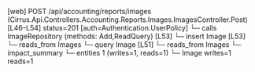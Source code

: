 [web] POST /api/accounting/reports/images  (Cirrus.Api.Controllers.Accounting.Reports.Images.ImagesController.Post)  [L46–L54] status=201 [auth=Authentication.UserPolicy]
  └─ calls ImageRepository (methods: Add,ReadQuery) [L53]
  └─ insert Image [L53]
    └─ reads_from Images
  └─ query Image [L51]
    └─ reads_from Images
  └─ impact_summary
    └─ entities 1 (writes=1, reads=1)
      └─ Image writes=1 reads=1


